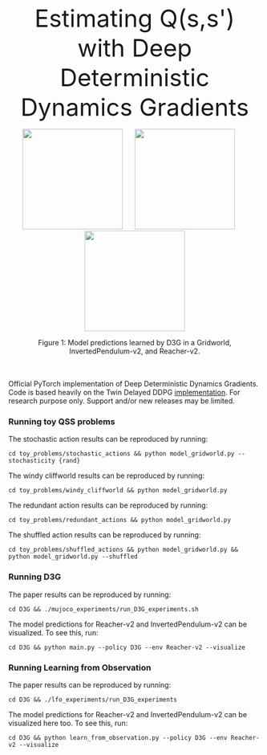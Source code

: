 <div align="center">
  <font size="32">Estimating Q(s,s') with Deep Deterministic Dynamics Gradients</font>
</div>

<p align=center>
<img src="https://github.com/uber-research/D3G/blob/master/resources/trajectory.gif" width="200">&nbsp;&nbsp;&nbsp;&nbsp;&nbsp;&nbsp;<img src="https://github.com/uber-research/D3G/blob/master/resources/learned_pendulum.gif" width="200">&nbsp;&nbsp;&nbsp;&nbsp;&nbsp;&nbsp;<img src="https://github.com/uber-research/D3G/blob/master/resources/learned_reacher.gif" width="200">
</p>

<div align="center">
  Figure 1: Model predictions learned by D3G in a Gridworld, InvertedPendulum-v2, and Reacher-v2.
</div>
</br>
</br>

Official PyTorch implementation of Deep Deterministic Dynamics Gradients. Code is based heavily on the Twin Delayed DDPG [implementation](https://github.com/sfujim/TD3). For research purpose only. Support and/or new releases may be limited.

### Running toy QSS problems
The stochastic action results can be reproduced by running:
```
cd toy_problems/stochastic_actions && python model_gridworld.py --stochasticity {rand}
```

The windy cliffworld results can be reproduced by running:
```
cd toy_problems/windy_cliffworld && python model_gridworld.py 
```

The redundant action results can be reproduced by running:
```
cd toy_problems/redundant_actions && python model_gridworld.py
```

The shuffled action results can be reproduced by running:
```
cd toy_problems/shuffled_actions && python model_gridworld.py && python model_gridworld.py --shuffled
```

### Running D3G
The paper results can be reproduced by running:
```
cd D3G && ./mujoco_experiments/run_D3G_experiments.sh
```

The model predictions for Reacher-v2 and InvertedPendulum-v2 can be visualized. To see this, run:
```
cd D3G && python main.py --policy D3G --env Reacher-v2 --visualize
```

### Running Learning from Observation
The paper results can be reproduced by running:
```
cd D3G && ./lfo_experiments/run_D3G_experiments
```

The model predictions for Reacher-v2 and InvertedPendulum-v2 can be visualized here too. To see this, run:
```
cd D3G && python learn_from_observation.py --policy D3G --env Reacher-v2 --visualize
```
